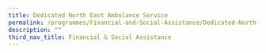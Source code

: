 ```yaml
---
title: Dedicated North East Ambulance Service
permalink: /programmes/Financial-and-Social-Assistance/Dedicated-North-East-Ambulance-Service
description: ""
third_nav_title: Financial & Social Assistance
---
```

